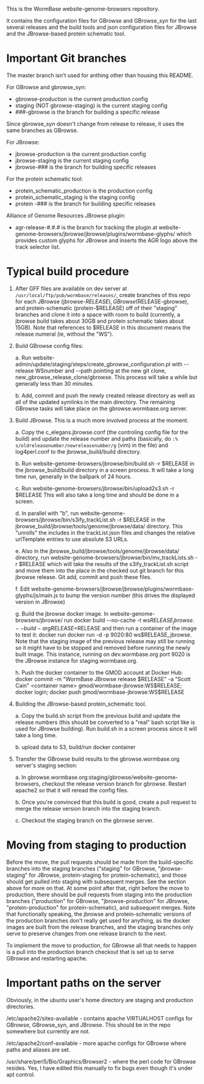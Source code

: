 This is the WormBase website-genome-browsers repository.

It contains the configuration files for GBrowse and GBrowse_syn for the
last several releases and the build tools and json configuration files
for JBrowse and the JBrowse-based protein schematic tool.

Important Git branches
======================

The master branch isn't used for anthing other than housing this README.

For GBrowse and gbrowse_syn:
* gbrowse-production is the current production config
* staging (NOT gbrowse-staging) is the current staging config
* ###-gbrowse is the branch for building a specific release

Since gbrowse_syn doesn't change from release to release, it uses 
the same branches as GBrowse.

For JBrowse:
* jbrowse-production is the current production config
* jbrowse-staging is the current staging config
* jbrowse-### is the branch for building specific releases

For the protein schematic tool:
* protein_schematic_production is the production config
* protein_schematic_staging is the staging config
* protein -### is the branch for building specific releases

Alliance of Genome Resources JBrowse plugin:
* agr-release-#.#.# is the branch for tracking the plugin at 
website-genome-browsers/jbrowse/jbrowse/plugins/wormbase-glyphs/
which provides custom glyphs for JBrowse and inserts the
AGR logo above the track selector list.

Typical build procedure
=======================

1. After GFF files are available on dev server at `/usr/local/ftp/pub/wormbase/releases/`,
create branches of this repo for each JBrowse (jbrowse-$RELEASE),
GBrowse ($RELEASE-gbrowse), and protein-schematic (protein-$RELEASE)
off of their "staging" branches and clone it into a space with room to
build (currently, a jbrowse build takes about 30GB and protein schematic
takes about 15GB). Note that references to $RELEASE in this document means
the release numeral (ie, without the "WS").

2. Build GBrowse config files:

   a. Run website-admin/update/staging/steps/create_gbrowse_configuration.pl 
    with --release WSnumber and --path pointing at the new git clone,
    new_gbrowse_release_clone/gbrowse.  This process will take a while
    but generally less than 30 minutes.

   b. Add, commit and push the newly created release directory as well as all
    of the updated symlinks in the main directory. The remaining GBrowse tasks
    will take place on the gbrowse.wormbase.org server.

3. Build JBrowse.  This is a much more involved process at the moment.

   a. Copy the c_elegans.jbrowse.conf (the controling config file for
      the build) and update the release number and paths (basically,
      do `:% s/oldreleasenumber/newreleasenumber/g` (vim) in the file) and 
      log4perl.conf to the jbrowse_build/build directory.

   b. Run website-genome-browsers/jbrowse/bin/build.sh -r $RELEASE in
      the jbrowse_build/build directory in a screen process.  It will
      take a long time run, generally in the ballpark of 24 hours.

   c. Run website-genome-browsers/jbrowse/bin/upload2s3.sh -r $RELEASE
      This will also take a long time and should be done in a screen.

   d. In parallel with "b", run website-genome-browsers/jbrowse/bin/s3ify_trackList.sh -r $RELEASE
      in the jbrowse_build/jbrowse/tools/genome/jbrowse/data/ directory.
      This "unrolls" the includes in the trackList.json files and
      changes the relative urlTemplate entries to use absolute S3 URLs.

   e. Also in the jbrowse_build/jbrowse/tools/genome/jbrowse/data/ directory,
      run website-genome-browsers/jbrowse/bin/mv_trackLists.sh -r $RELEASE
      which will take the results of the s3ify_trackList.sh script and 
      move them into the place in the checked out git branch for 
      this jbrowse release. Git add, commit and push these files.

   f. Edit website-genome-browsers/jbrowse/jbrowse/plugins/wormbase-glyphs/js/main.js
      to bump the version number (this drives the displayed version in JBrowse)

   g. Build the jbrowse docker image. In website-genome-browsers/jbrowse/
      run docker build --no-cache -t ws$RELEASE_jbrowse . --build-arg RELEASE=$RELEASE
      and then run a container of the image to test it:
      docker run docker run -d -p 9020:80 ws$RELEASE_jbrowse. Note that
      the staging image of the previous release may still be running
      so it might have to be stopped and removed before running the 
      newly built image.  This instance, running on dev.wormbase.org
      port 9020 is the JBrowse instance for staging.wormbase.org.

   h. Push the docker container to the GMOD account at Docker Hub:
      docker commit -m "WormBase JBrowse release $RELEASE" -a "Scott Cain" <container name> gmod/wormbase-jbrowse:WS$RELEASE;
      docker login; docker push gmod/wormbase-jbrowse:WS$RELEASE

4. Building the JBrowse-based protein_schematic tool.

   a. Copy the build.sh script from the previous build and update
      the release numbers (this should be converted to a "real" bash
      script like is used for JBrowse building). Run build.sh
      in a screen process since it will take a long time.

   b. upload data to S3, build/run docker container 

5. Transfer the GBrowse build results to the gbrowse.wormbase.org
   server's staging section:

   a. In gbrowse.wormbase.org:staging/gbrowse/website-genome-browsers, 
    checkout the release version branch for gbrowse. Restart apache2
    so that it will reread the config files.

   b. Once you're convinced that this build is good, create a pull request
    to merge the release version branch into the staging branch.

   c. Checkout the staging branch on the gbrowse server.


Moving from staging to production
=================================

Before the move, the pull requests should be made from the build-specific
branches into the staging branches ("staging" for GBrowse, "jbrowse-staging"
for JBrowse, protein-staging for protein-schematic), and those should get
pulled into staging with subsequent merges.  See the section above for
more on that.  At some point after that, right before the move to production,
there should be pull requests from staging into the production branches
("production" for GBrowse, "jbrowse-production" for JBrowse, "protein-production"
for protein-schematic), and subsequent merges. Note that functionally 
speaking, the jbrowse and protein-schematic versions of the production
branches don't really get used for anything, as the docker images are 
built from the release branches, and the staging branches only serve to 
preserve changes from one release branch to the next.

To implement the move to production, for GBrowse all that needs to happen
is a pull into the production branch checkout that is set up to serve
GBrowse and restarting apache.


Important paths on the server
=============================

Obviously, in the ubuntu user's home directory are staging and production
directories.

/etc/apache2/sites-available - contains apache VIRTUALHOST configs for GBrowse, GBrowse_syn, and JBrowse.  This should be in the repo somewhere but currently are not.

/etc/apache2/conf-available - more apache configs for GBrowse where paths and aliases are set.

/usr/share/perl5/Bio/Graphics/Browser2 - where the perl code for GBrowse resides.  Yes, I have edited this manually to fix bugs even though it's under apt control.


